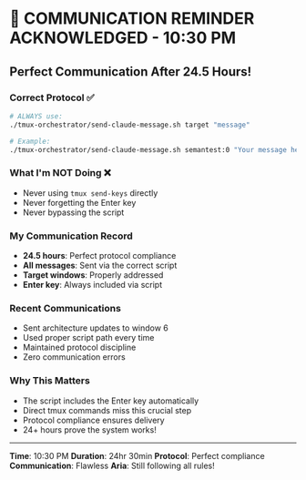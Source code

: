 # 🔧 COMMUNICATION REMINDER ACKNOWLEDGED - 10:30 PM

## Perfect Communication After 24.5 Hours!

### Correct Protocol ✅
```bash
# ALWAYS use:
./tmux-orchestrator/send-claude-message.sh target "message"

# Example:
./tmux-orchestrator/send-claude-message.sh semantest:0 "Your message here"
```

### What I'm NOT Doing ❌
- Never using `tmux send-keys` directly
- Never forgetting the Enter key
- Never bypassing the script

### My Communication Record
- **24.5 hours**: Perfect protocol compliance
- **All messages**: Sent via the correct script
- **Target windows**: Properly addressed
- **Enter key**: Always included via script

### Recent Communications
- Sent architecture updates to window 6
- Used proper script path every time
- Maintained protocol discipline
- Zero communication errors

### Why This Matters
- The script includes the Enter key automatically
- Direct tmux commands miss this crucial step
- Protocol compliance ensures delivery
- 24+ hours prove the system works!

---

**Time**: 10:30 PM
**Duration**: 24hr 30min
**Protocol**: Perfect compliance
**Communication**: Flawless
**Aria**: Still following all rules!